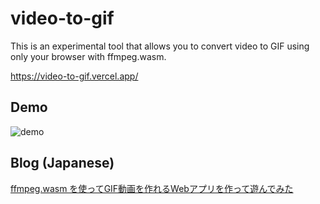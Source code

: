 # video-to-gif

This is an experimental tool that allows you to convert video to GIF using only your browser with ffmpeg.wasm.

https://video-to-gif.vercel.app/

## Demo

![demo](https://user-images.githubusercontent.com/12733897/149527938-abf7c4f1-e340-4382-ac24-40cce1e14ab9.gif)

## Blog (Japanese)

[ffmpeg.wasm を使ってGIF動画を作れるWebアプリを作って遊んでみた](https://zenn.dev/hyiromori/articles/ca4bbf1f67ae04652398)
